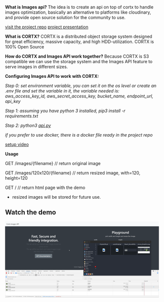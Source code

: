 **What is Images api?**
The idea is to create an api on top of cortx to handle images optimization, basically an alternative to platforms like cloudinary, and provide open source solution for the community to use.

[visit the project repo](https://github.com/Seagate/cortx-images)
[project presentation](https://docs.google.com/presentation/d/1TvyV9C1GEHOv6lP1WLr7zU5KPcN192bMQxnnyfA00Oc/edit?usp=sharing)

**What is CORTX?**
CORTX is a distributed object storage system designed for great efficiency, massive capacity, and high HDD-utilization. CORTX is 100% Open Source

**How do CORTX and Images API work together?**
Because CORTX is S3 compatible we can use the storage system and the Images API feature to serve images in different sizes.

**Configuring Images API to work with CORTX:**

*Step 0: set environment variable, you can set it on the os level or create an .env file and set the variable in it, the variable needed is: aws_access_key_id, aws_secret_access_key, bucket_name, endpoint_url, api_key*

*Step 1: assuming you have python 3 installed, pip3 install -r requirements.txt*

*Step 2: python3 [api.py](https://github.com/Seagate/cortx-images/blob/master/api.py)*

*if you prefer to use docker, there is a docker file ready in the project repo*

[setup video](https://www.loom.com/share/b81b6c973bac4a50872571eb0cec3e8c)

**Usage**

GET /images/{filename} // return original image

GET /images/120x120/{filename} // return resized image, with=120, height=120

GET / // return html page with the demo

* resized images will be stored for future use.
## Watch the demo 
   
![demo](https://github.com/Seagate/cortx-images/blob/master/static/demo.gif)
